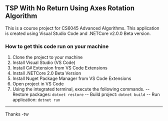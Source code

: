 ## TSP With No Return Using Axes Rotation Algorithm
This is a course project for CS6045 Advanced Algorithms. This application is created using Visual Studio Code and .NETCore v2.0.0 Beta version.

### How to get this code run on your machine
1. Clone the project to your machine
2. Install Visual Studio  (VS Code)
3. Install C# Extension from VS Code Extensions
4. Install .NETCore 2.0 Beta Version
5. Install Nuget Package Manager from VS Code Extensions
6. Open project in VS Code
7. Using the integrated terminal, execute the following commands.
-- Restore packages: ```dotnet restore```
-- Build project: ```dotnet build```
-- Run application: ```dotnet run```

---
Thanks
-tw